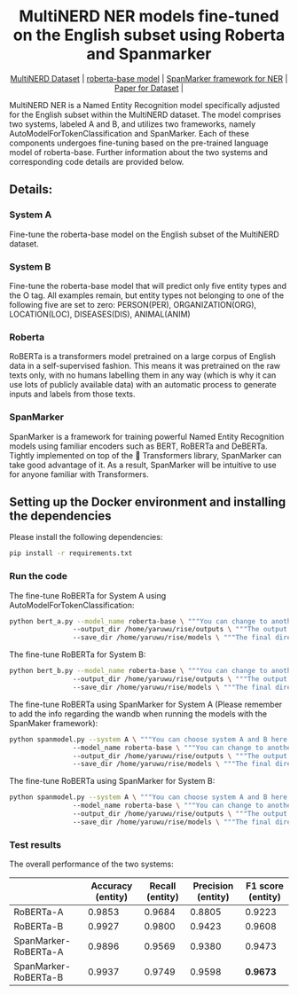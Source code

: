 <div align="center">
<h1>
MultiNERD NER models fine-tuned on the English subset using Roberta and Spanmarker
</h1>

[MultiNERD Dataset](https://huggingface.co/datasets/Babelscape/multinerd?row=17) |
[roberta-base model](https://huggingface.co/roberta-base) |
[SpanMarker framework for NER](https://huggingface.co/docs/hub/span_marker) |
[Paper for Dataset](https://aclanthology.org/2022.findings-naacl.60.pdf) | 
</div>

MultiNERD NER is a Named Entity Recognition model specifically adjusted for the English subset within the MultiNERD dataset. The model comprises two systems, labeled A and B, and utilizes two frameworks, namely AutoModelForTokenClassification and SpanMarker. Each of these components undergoes fine-tuning based on the pre-trained language model of roberta-base. Further information about the two systems and corresponding code details are provided below. 
## Details:
### System A 
Fine-tune the roberta-base model on the English subset of the MultiNERD dataset.  
### System B 
Fine-tune the roberta-base model that will predict only five entity types and the O tag. All examples remain, but entity types not belonging to one of the following five are set to zero: PERSON(PER), ORGANIZATION(ORG), LOCATION(LOC), DISEASES(DIS), ANIMAL(ANIM)
### Roberta
RoBERTa is a transformers model pretrained on a large corpus of English data in a self-supervised fashion. This means it was pretrained on the raw texts only, with no humans labelling them in any way (which is why it can use lots of publicly available data) with an automatic process to generate inputs and labels from those texts.

### SpanMarker
SpanMarker is a framework for training powerful Named Entity Recognition models using familiar encoders such as BERT, RoBERTa and DeBERTa. Tightly implemented on top of the 🤗 Transformers library, SpanMarker can take good advantage of it. As a result, SpanMarker will be intuitive to use for anyone familiar with Transformers.

## Setting up the Docker environment and installing the dependencies
Please install the following dependencies:
```bash
pip install -r requirements.txt
```

### Run the code

The fine-tune RoBERTa for System A using AutoModelForTokenClassification:
```bash
python bert_a.py --model_name roberta-base \ """You can change to another pre-trained large language model."""
                --output_dir /home/yaruwu/rise/outputs \ """The output directory to store the final results of the test set."""
                --save_dir /home/yaruwu/rise/models \ """The final directory to save the fine-tuned model for further use.""" 
```
The fine-tune RoBERTa for System B:
```bash
python bert_b.py --model_name roberta-base \ """You can change to another pre-trained large language model."""
                --output_dir /home/yaruwu/rise/outputs \ """The output directory to store the final results of the test set."""
                --save_dir /home/yaruwu/rise/models \ """The final directory to save the fine-tuned model for further use.""" 
```
The fine-tune RoBERTa using SpanMarker for System A (Please remember to add the info regarding the wandb when running the models with the SpanMaker framework):
```bash
python spanmodel.py --system A \ """You can choose system A and B here.""" 
                --model_name roberta-base \ """You can change to another pre-trained large language model."""
                --output_dir /home/yaruwu/rise/outputs \ """The output directory to store the final results of the test set."""
                --save_dir /home/yaruwu/rise/models \ """The final directory to save the fine-tuned model for further use.""" 
```
The fine-tune RoBERTa using SpanMarker for System B:
```bash
python spanmodel.py --system A \ """You can choose system A and B here.""" 
                --model_name roberta-base \ """You can change to another pre-trained large language model."""
                --output_dir /home/yaruwu/rise/outputs \ """The output directory to store the final results of the test set."""
                --save_dir /home/yaruwu/rise/models \ """The final directory to save the fine-tuned model for further use."""
```
### Test results

The overall performance of the two systems:

|              | Accuracy (entity)  | Recall (entity)    | Precision (entity)  | F1 score (entity)  |
| ------------ | ------------------ | ------------------ | ------------------ |------------------ |
| RoBERTa-A | 0.9853     | 0.9684     | 0.8805    | 0.9223  |
| RoBERTa-B     | 0.9927 | 0.9800 | 0.9423 | 0.9608  |
| SpanMarker-RoBERTa-A    | 0.9896 | 0.9569 | 0.9380 | 0.9473   |
| SpanMarker-RoBERTa-B    | 0.9937 | 0.9749 | 0.9598 | **0.9673**   |
